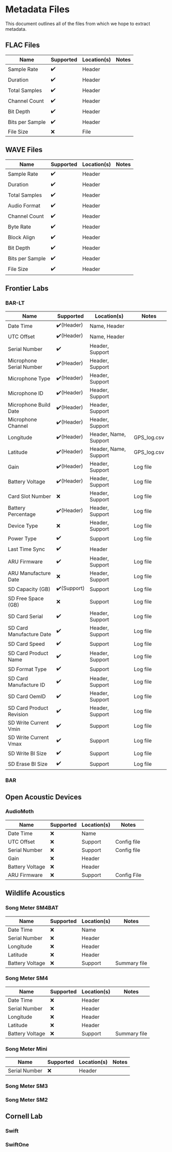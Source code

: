 # Metadata Files

This document outlines all of the files from which we hope to extract metadata.


## FLAC Files

| Name            | Supported | Location(s) | Notes |
| --------------- | --------- | ----------- | ----- |
| Sample Rate     | ✔️         | Header      |       |
| Duration        | ✔️         | Header      |       |
| Total Samples   | ✔️         | Header      |       |
| Channel Count   | ✔️         | Header      |       |
| Bit Depth       | ✔️         | Header      |       |
| Bits per Sample | ✔️         | Header      |       |
| File Size       | ❌         | File        |       |

## WAVE Files

| Name                     | Supported | Location(s)  | Notes               |
| ------------------------ | --------- | ------------ | ------------------- |
| Sample Rate              | ✔️        | Header  |                     |
| Duration                 | ✔️        | Header  |                     |
| Total Samples            | ✔️        | Header  |                     |
| Audio Format             | ✔️        | Header  |                     |
| Channel Count            | ✔️        | Header  |                     |
| Byte Rate                | ✔️        | Header  |                     |
| Block Align              | ✔️        | Header  |                     |
| Bit Depth                | ✔️        | Header  |                     |
| Bits per Sample          | ✔️        | Header  |                     |
| File Size                | ✔️        | Header  |                     |


## Frontier Labs

### BAR-LT

| Name                     | Supported | Location(s)     | Notes       |
| ------------------------ | --------- | --------------- | ----------- |
| Date Time                | ✔️(Header) | Name, Header    |             |
| UTC Offset               | ✔️(Header) | Name, Header    |             |
| Serial Number            | ✔️         | Header, Support |             |
| Microphone Serial Number | ✔️(Header) | Header, Support |             |
| Microphone Type          | ✔️(Header) | Header, Support |             |
| Microphone ID            | ✔️(Header) | Header, Support |             |
| Microphone Build Date    | ✔️(Header) | Header, Support |             |
| Microphone Channel       | ✔️(Header) | Header, Support |             |
| Longitude                | ✔️(Header) | Header, Name, Support   | GPS_log.csv |
| Latitude                 | ✔️(Header) | Header, Name, Support   | GPS_log.csv |
| Gain                     | ✔️(Header) | Header, Support | Log file    |
| Battery Voltage          | ✔️(Header) | Header, Support | Log file    |
| Card Slot Number         | ❌         | Header, Support | Log file    |
| Battery Percentage       | ✔️(Header) | Header, Support | Log file    |
| Device Type              | ❌         | Header, Support | Log file    |
| Power Type               | ✔️         | Support         | Log file    |
| Last Time Sync           | ✔️         | Header          |             |
| ARU Firmware             | ✔️         | Header, Support | Log file    |
| ARU Manufacture Date     | ❌         | Header, Support | Log file    |
| SD Capacity (GB)         | ✔️(Support)| Support         | Log file    |
| SD Free Space (GB)       | ❌         | Support         | Log file    |
| SD Card Serial           | ✔️         | Header, Support | Log file    |
| SD Card Manufacture Date | ✔️         | Header, Support | Log file    |
| SD Card Speed            | ✔️         | Support         | Log file    |
| SD Card Product Name     | ✔️         | Header, Support | Log file    |
| SD Format Type           | ✔️         | Support         | Log file    |
| SD Card Manufacture ID   | ✔️         | Header, Support | Log file    |
| SD Card OemID            | ✔️         | Header, Support | Log file    |
| SD Card Product Revision | ✔️         | Header, Support | Log file    |
| SD Write Current Vmin    | ✔️         | Support         | Log file    |
| SD Write Current Vmax    | ✔️         | Support         | Log file    |
| SD Write Bl Size         | ✔️         | Support         | Log file    |
| SD Erase Bl Size         | ✔️         | Support         | Log file    |

### BAR

## Open Acoustic Devices

### AudioMoth

| Name            | Supported | Location(s) | Notes       |
| --------------- | --------- | ----------- | ----------- |
| Date Time       | ❌         | Name        |             |
| UTC Offset      | ❌         | Support     | Config file |
| Serial Number   | ❌         | Support     | Config file |
| Gain            | ❌         | Header      |             |
| Battery Voltage | ❌         | Header      |             |
| ARU Firmware    | ❌         | Support     | Config File |

## Wildlife Acoustics

### Song Meter SM4BAT

| Name            | Supported | Location(s) | Notes        |
| --------------- | --------- | ----------- | ------------ |
| Date Time       | ❌         | Name        |              |
| Serial Number   | ❌         | Header      |              |
| Longitude       | ❌         | Header      |              |
| Latitude        | ❌         | Header      |              |
| Battery Voltage | ❌         | Support     | Summary file |

### Song Meter SM4

| Name            | Supported | Location(s) | Notes        |
| --------------- | --------- | ----------- | ------------ |
| Date Time       | ❌         | Header      |              |
| Serial Number   | ❌         | Header      |              |
| Longitude       | ❌         | Header      |              |
| Latitude        | ❌         | Header      |              |
| Battery Voltage | ❌         | Support     | Summary file |

### Song Meter Mini

| Name          | Supported | Location(s) | Notes |
| ------------- | --------- | ----------- | ----- |
| Serial Number | ❌         | Header      |       |

### Song Meter SM3

### Song Meter SM2

## Cornell Lab

### Swift

### SwiftOne
